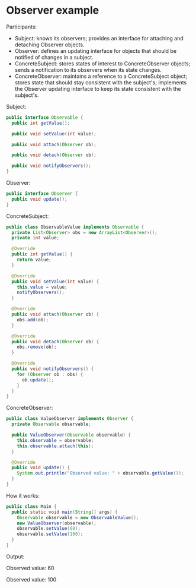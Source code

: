 # Observer example

Participants:

* Subject: knows its observers; provides an interface for attaching and detaching Observer objects.
* Observer: defines an updating interface for objects that should be notified of changes in a subject.
* ConcreteSubject: stores states of interest to ConcreteObserver objects; sends a notification to its observers when its state changes.
* ConcreteObserver: maintains a reference to a ConcreteSubject object; stores state that should stay consistent with the subject's; implements the Observer updating interface to keep its state consistent with the subject's.

Subject:

  ```java
  public interface Observable {
    public int getValue();

    public void setValue(int value);

    public void attach(Observer ob);

    public void detach(Observer ob);

    public void notifyObservers();
  }
  ```
  
Observer:

  ```java
  public interface Observer {
    public void update();
  }
  ```
  
ConcreteSubject:

  ```java
  public class ObservableValue implements Observable {
    private List<Observer> obs = new ArrayList<Observer>();
    private int value;

    @Override
    public int getValue() {
      return value;
    }

    @Override
    public void setValue(int value) {
      this.value = value;
      notifyObservers();
    }

    @Override
    public void attach(Observer ob) {
      obs.add(ob);
    }

    @Override
    public void detach(Observer ob) {
      obs.remove(ob);
    }

    @Override
    public void notifyObservers() {
      for (Observer ob : obs) {
        ob.update();
      }
    }
  }
  ```

ConcreteObserver:

  ```java
  public class ValueObserver implements Observer {
    private Observable observable;

    public ValueObserver(Observable observable) {
      this.observable = observable;
      this.observable.attach(this);
    }

    @Override
    public void update() {
      System.out.println("Observed value: " + observable.getValue());
    }
  }
  ```
  
How it works:

  ```java
  public class Main {
    public static void main(String[] args) {
      Observable observable = new ObservableValue();
      new ValueObserver(observable);
      observable.setValue(60);
      observable.setValue(100);
    }
  }
  ```

Output:

Observed value: 60

Observed value: 100

